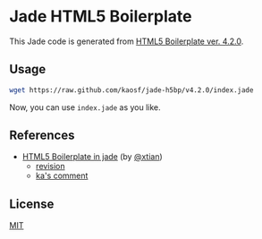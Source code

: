# Jade HTML5 Boilerplate

This Jade code is generated from [HTML5 Boilerplate ver. 4.2.0](https://raw.github.com/h5bp/html5-boilerplate/v4.2.0/index.html).

## Usage

```sh
wget https://raw.github.com/kaosf/jade-h5bp/v4.2.0/index.jade
```

Now, you can use `index.jade` as you like.

## References

* [HTML5 Boilerplate in jade](https://gist.github.com/xtian/888338) (by [@xtian](https://github.com/xtian))
    * [revision](https://gist.github.com/xtian/888338/74b74df32fc7d8396a1d80e2b9d12748bb6c135a)
    * [ka's comment](https://gist.github.com/xtian/888338/#comment-830321)

## License

[MIT](http://opensource.org/licenses/MIT)
